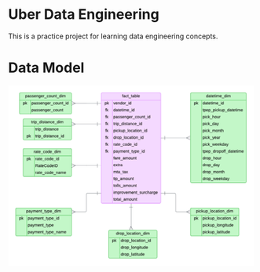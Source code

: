 # Uber Data Engineering
This is a practice project for learning data engineering concepts.

# Data Model
<img src="Data-model.png" alt="Data Model" width="500">
